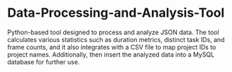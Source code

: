 # Data-Processing-and-Analysis-Tool
Python-based tool designed to process and analyze JSON data. The tool calculates various statistics such as duration metrics, distinct task IDs, and frame counts, and it also integrates with a CSV file to map project IDs to project names. Additionally, then insert the analyzed data into a MySQL database for further use.
